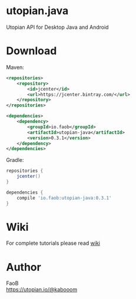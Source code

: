 # utopian.java #

Utopian API for Desktop Java and Android

# Download #
Maven:
```xml
<repositories>
    <repository>
        <id>jcenter</id>
        <url>https://jcenter.bintray.com/</url>
    </repository>
</repositories>

<dependencies>
    <dependency>
        <groupId>io.faob</groupId>
        <artifactId>utopian-java</artifactId>
        <version>0.3.1</version>
    </dependency>
</dependencies>
```
Gradle:
```gradle
repositories {
    jcenter()
}

dependencies {
    compile 'io.faob:utopian-java:0.3.1'
}
```

# Wiki #
For complete tutorials please read [wiki](https://github.com/faob-dev/utopian.java/wiki)

# Author #

FaoB  
https://utopian.io/@kabooom
